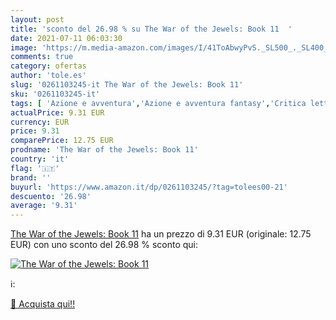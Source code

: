 ```yaml
---
layout: post
title: 'sconto del 26.98 % su The War of the Jewels: Book 11  '
date: 2021-07-11 06:03:30
image: 'https://m.media-amazon.com/images/I/41ToAbwyPvS._SL500_._SL400_.jpg'
comments: true
category: ofertas
author: 'tole.es'
slug: '0261103245-it The War of the Jewels: Book 11'
sku: '0261103245-it'
tags: [ 'Azione e avventura','Azione e avventura fantasy','Critica letteraria su fantascienza e fantasy','Fantascienza e Fantasy','Fantasy','Letteratura e narrativa','Libri','Miti, saghe e leggende','Storia della letteratura e critica letteraria','Storia e critica letteraria di genere', ]
actualPrice: 9.31 EUR
currency: EUR
price: 9.31
comparePrice: 12.75 EUR
prodname: 'The War of the Jewels: Book 11'
country: 'it'
flag: '🇮🇹'
brand: ''
buyurl: 'https://www.amazon.it/dp/0261103245/?tag=tolees00-21'
descuento: '26.98'
average: '9.31'
---
```


[The War of the Jewels: Book 11](https://www.amazon.it/dp/0261103245/?tag=tolees00-21) ha un prezzo di 9.31 EUR (originale: 12.75 EUR) con uno sconto del 26.98 % sconto qui:

[![The War of the Jewels: Book 11](https://m.media-amazon.com/images/I/41ToAbwyPvS._SL500_._SL400_.jpg)](https://www.amazon.it/dp/0261103245/?tag=tolees00-21)

ℹ️:


[🛒 Acquista qui!!](https://www.amazon.it/dp/0261103245/?tag=tolees00-21)
